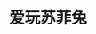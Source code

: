 ---
order: 5
title: "爱玩苏菲兔"
image: "2015/02/Breezeliving_thumbnail-495x400.png"
link: "sofy/"
support: "universal"
category: "games_sort"
---